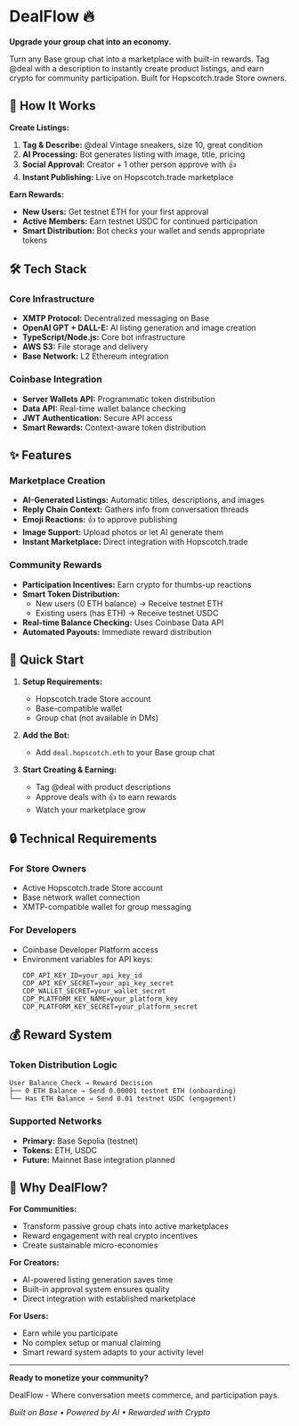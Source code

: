 # DealFlow 🔥

**Upgrade your group chat into an economy.**

Turn any Base group chat into a marketplace with built-in rewards. Tag @deal with a description to instantly create product listings, and earn crypto for community participation. Built for Hopscotch.trade Store owners.

## 🚀 How It Works

**Create Listings:**
1. **Tag & Describe:** @deal Vintage sneakers, size 10, great condition
2. **AI Processing:** Bot generates listing with image, title, pricing
3. **Social Approval:** Creator + 1 other person approve with 👍
4. **Instant Publishing:** Live on Hopscotch.trade marketplace

**Earn Rewards:**
- **New Users:** Get testnet ETH for your first approval
- **Active Members:** Earn testnet USDC for continued participation
- **Smart Distribution:** Bot checks your wallet and sends appropriate tokens

## 🛠️ Tech Stack

### Core Infrastructure
- **XMTP Protocol:** Decentralized messaging on Base
- **OpenAI GPT + DALL-E:** AI listing generation and image creation
- **TypeScript/Node.js:** Core bot infrastructure
- **AWS S3:** File storage and delivery
- **Base Network:** L2 Ethereum integration

### Coinbase Integration
- **Server Wallets API:** Programmatic token distribution
- **Data API:** Real-time wallet balance checking
- **JWT Authentication:** Secure API access
- **Smart Rewards:** Context-aware token distribution

## ✨ Features

### Marketplace Creation
- **AI-Generated Listings:** Automatic titles, descriptions, and images
- **Reply Chain Context:** Gathers info from conversation threads
- **Emoji Reactions:** 👍 to approve publishing
- **Image Support:** Upload photos or let AI generate them
- **Instant Marketplace:** Direct integration with Hopscotch.trade

### Community Rewards
- **Participation Incentives:** Earn crypto for thumbs-up reactions
- **Smart Token Distribution:**
  - New users (0 ETH balance) → Receive testnet ETH
  - Existing users (has ETH) → Receive testnet USDC
- **Real-time Balance Checking:** Uses Coinbase Data API
- **Automated Payouts:** Immediate reward distribution

## 🚦 Quick Start

1. **Setup Requirements:**
   - Hopscotch.trade Store account
   - Base-compatible wallet
   - Group chat (not available in DMs)

2. **Add the Bot:**
   - Add `deal.hopscotch.eth` to your Base group chat

3. **Start Creating & Earning:**
   - Tag @deal with product descriptions
   - Approve deals with 👍 to earn rewards
   - Watch your marketplace grow

## 🔒 Technical Requirements

### For Store Owners
- Active Hopscotch.trade Store account
- Base network wallet connection
- XMTP-compatible wallet for group messaging

### For Developers
- Coinbase Developer Platform access
- Environment variables for API keys:
  ```
  CDP_API_KEY_ID=your_api_key_id
  CDP_API_KEY_SECRET=your_api_key_secret
  CDP_WALLET_SECRET=your_wallet_secret
  CDP_PLATFORM_KEY_NAME=your_platform_key
  CDP_PLATFORM_KEY_SECRET=your_platform_secret
  ```

## 💰 Reward System

### Token Distribution Logic
```
User Balance Check → Reward Decision
├── 0 ETH Balance → Send 0.00001 testnet ETH (onboarding)
└── Has ETH Balance → Send 0.01 testnet USDC (engagement)
```

### Supported Networks
- **Primary:** Base Sepolia (testnet)
- **Tokens:** ETH, USDC
- **Future:** Mainnet Base integration planned

## 🌟 Why DealFlow?

**For Communities:**
- Transform passive group chats into active marketplaces
- Reward engagement with real crypto incentives
- Create sustainable micro-economies

**For Creators:**
- AI-powered listing generation saves time
- Built-in approval system ensures quality
- Direct integration with established marketplace

**For Users:**
- Earn while you participate
- No complex setup or manual claiming
- Smart reward system adapts to your activity level

---

**Ready to monetize your community?**

DealFlow - Where conversation meets commerce, and participation pays.

*Built on Base • Powered by AI • Rewarded with Crypto*
